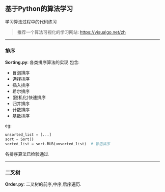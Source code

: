 ## 基于Python的算法学习
学习算法过程中的代码练习  
> 推荐一个算法可视化的学习网站: https://visualgo.net/zh

---  
### 排序
**Sorting.py**: 各类排序算法的实现.包含:  
* 冒泡排序
* 选择排序
* 插入排序
* 希尔排序
* (随机化)快速排序
* 归并排序
* 计数排序
* 基数排序


eg:  
```python
unsorted_list = [...]
sort = Sort()
sorted_list = sort.BUB(unsorted_list)  # 冒泡排序
```  
各排序算法已检验通过.

---
### 二叉树
**Order.py**: 二叉树的前序,中序,后序遍历.
